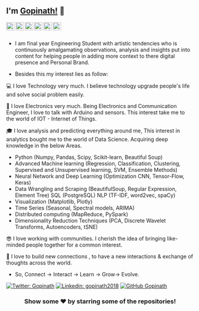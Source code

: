 ## I'm [Gopinath!](https://gopinath.epizy.com) 👋

<a href="https://twitter.com/gopinath2018">
  <img align="left" alt="Gopinath's Twitter" width="22px" src="https://cdn.jsdelivr.net/npm/simple-icons@v3/icons/twitter.svg" />
</a>
<a href="https://linkedin.com/in/gopinath2018">
  <img align="left" alt="Gopinath's Linkdein" width="22px" src="https://cdn.jsdelivr.net/npm/simple-icons@v3/icons/linkedin.svg" />
</a>
<a href="https://github.com/gopinath2018">
  <img align="left" alt="Gopinath's Github" width="22px" src="https://cdn.jsdelivr.net/npm/simple-icons@v3/icons/github.svg" />
</a>
<a href="https://t.me/gopinath2018">
  <img align="left" alt="Gopinath's Telegram" width="22px" src="https://cdn.jsdelivr.net/npm/simple-icons@v3/icons/telegram.svg" />
</a>
<a href="https://instagram.com/gopinath.io/">
  <img align="left" alt="Gopinath's Instagram" width="22px" src="https://cdn.jsdelivr.net/npm/simple-icons@v3/icons/instagram.svg" />
</a>
<a href="https://www.facebook.com/gopinath2018/">
  <img align="left" alt="Gopinath's Facebook" width="22px" src="https://cdn.jsdelivr.net/npm/simple-icons@v3/icons/facebook.svg" />
</a>


<br/>
<br/>



- I am final year Engineering Student with artistic tendencies who is continuously amalgamating observations, analysis and insights put into content for helping people in adding more context to there digital presence and Personal Brand.


- Besides this my interest lies as follow:

💻 I love Technology very much. I believe technology upgrade people's life and solve social problem easily.

🚀  I love Electronics very much. Being Electronics and Communication Engineer, I love to talk with Arduino and sensors. This interest take me to the world of IOT - Internet of Things.

🎓  I love analysis and predicting everything around me, This interest in analytics bought me to the world of Data Science. Acquiring deep knowledge in the below Areas.

- Python (Numpy, Pandas, Scipy, Scikit-learn, Beautiful Soup)
- Advanced Machine learning (Regression, Classification, Clustering, Supervised and Unsupervised learning, SVM, Ensemble Methods)
- Neural Network and Deep Learning (Optimization CNN, Tensor-Flow, Keras)
- Data Wrangling and Scraping (BeautifulSoup, Regular Expression, Element Tree) SQL (PostgreSQL) NLP (TF-IDF, word2vec, spaCy)
- Visualization (Matplotlib, Plotly)
- Time Series (Seasonal, Spectral models, ARIMA)
- Distributed computing (MapReduce, PySpark)
- Dimensionality Reduction Techniques (PCA, Discrete Wavelet Transforms, Autoencoders, tSNE)

😎 I love working with communities. I cherish the idea of bringing like-minded people together for a common interest.

🦋 I love to build new connections , to have a new interactions & exchange of thoughts across the world.

- So, Connect -> Interact -> Learn -> Grow-> Evolve.

[![Twitter: Gopinath](https://img.shields.io/twitter/follow/gopinath?style=social)](https://twitter.com/gopinath2018)
[![Linkedin: gopinath2018](https://img.shields.io/badge/-Gopinath-blue?style=flat-square&logo=Linkedin&logoColor=white&link=https://www.linkedin.com/in/gopinath2018/)](https://www.linkedin.com/in/gopinath2018/)
[![GitHub Gopinath](https://img.shields.io/github/followers/Gopinath?label=follow&style=social)](https://github.com/gopinath2018)

<div align="center">

### Show some ❤️ by starring some of the repositories!

</div>


